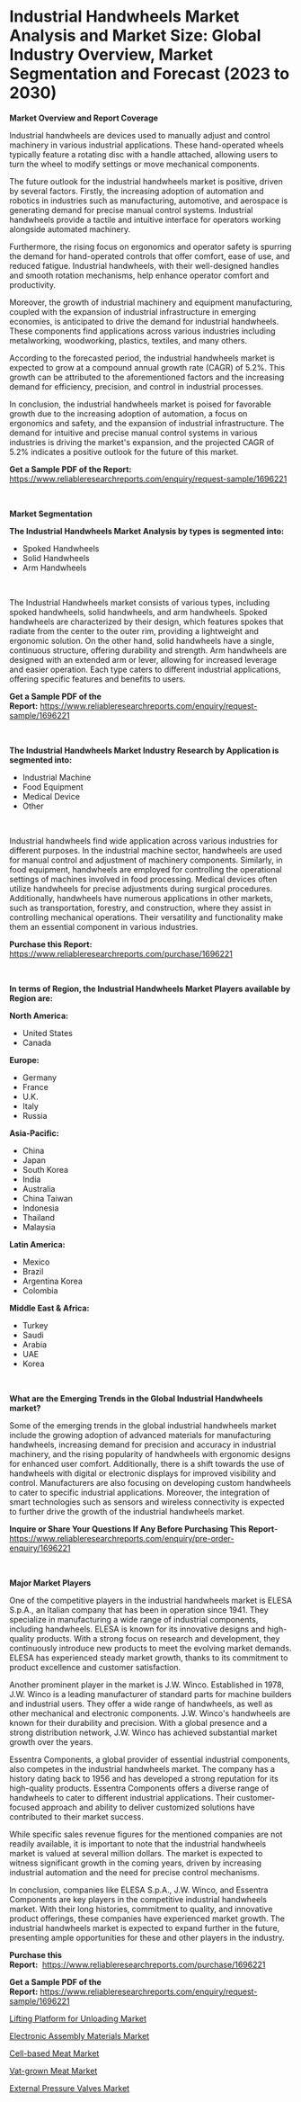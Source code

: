 <p><h1>Industrial Handwheels Market Analysis and Market Size: Global Industry Overview, Market Segmentation and Forecast (2023 to 2030)</h1></p><p><strong>Market Overview and Report Coverage</strong></p>
<p><p>Industrial handwheels are devices used to manually adjust and control machinery in various industrial applications. These hand-operated wheels typically feature a rotating disc with a handle attached, allowing users to turn the wheel to modify settings or move mechanical components.</p><p>The future outlook for the industrial handwheels market is positive, driven by several factors. Firstly, the increasing adoption of automation and robotics in industries such as manufacturing, automotive, and aerospace is generating demand for precise manual control systems. Industrial handwheels provide a tactile and intuitive interface for operators working alongside automated machinery.</p><p>Furthermore, the rising focus on ergonomics and operator safety is spurring the demand for hand-operated controls that offer comfort, ease of use, and reduced fatigue. Industrial handwheels, with their well-designed handles and smooth rotation mechanisms, help enhance operator comfort and productivity.</p><p>Moreover, the growth of industrial machinery and equipment manufacturing, coupled with the expansion of industrial infrastructure in emerging economies, is anticipated to drive the demand for industrial handwheels. These components find applications across various industries including metalworking, woodworking, plastics, textiles, and many others.</p><p>According to the forecasted period, the industrial handwheels market is expected to grow at a compound annual growth rate (CAGR) of 5.2%. This growth can be attributed to the aforementioned factors and the increasing demand for efficiency, precision, and control in industrial processes.</p><p>In conclusion, the industrial handwheels market is poised for favorable growth due to the increasing adoption of automation, a focus on ergonomics and safety, and the expansion of industrial infrastructure. The demand for intuitive and precise manual control systems in various industries is driving the market's expansion, and the projected CAGR of 5.2% indicates a positive outlook for the future of this market.</p></p>
<p><strong>Get a Sample PDF of the Report:</strong> <a href="https://www.reliableresearchreports.com/enquiry/request-sample/1696221">https://www.reliableresearchreports.com/enquiry/request-sample/1696221</a></p>
<p>&nbsp;</p>
<p><strong>Market Segmentation</strong></p>
<p><strong>The Industrial Handwheels Market Analysis by types is segmented into:</strong></p>
<p><ul><li>Spoked Handwheels</li><li>Solid Handwheels</li><li>Arm Handwheels</li></ul></p>
<p>&nbsp;</p>
<p><p>The Industrial Handwheels market consists of various types, including spoked handwheels, solid handwheels, and arm handwheels. Spoked handwheels are characterized by their design, which features spokes that radiate from the center to the outer rim, providing a lightweight and ergonomic solution. On the other hand, solid handwheels have a single, continuous structure, offering durability and strength. Arm handwheels are designed with an extended arm or lever, allowing for increased leverage and easier operation. Each type caters to different industrial applications, offering specific features and benefits to users.</p></p>
<p><strong>Get a Sample PDF of the Report:</strong>&nbsp;<a href="https://www.reliableresearchreports.com/enquiry/request-sample/1696221">https://www.reliableresearchreports.com/enquiry/request-sample/1696221</a></p>
<p>&nbsp;</p>
<p><strong>The Industrial Handwheels Market Industry Research by Application is segmented into:</strong></p>
<p><ul><li>Industrial Machine</li><li>Food Equipment</li><li>Medical Device</li><li>Other</li></ul></p>
<p>&nbsp;</p>
<p><p>Industrial handwheels find wide application across various industries for different purposes. In the industrial machine sector, handwheels are used for manual control and adjustment of machinery components. Similarly, in food equipment, handwheels are employed for controlling the operational settings of machines involved in food processing. Medical devices often utilize handwheels for precise adjustments during surgical procedures. Additionally, handwheels have numerous applications in other markets, such as transportation, forestry, and construction, where they assist in controlling mechanical operations. Their versatility and functionality make them an essential component in various industries.</p></p>
<p><strong>Purchase this Report:</strong>&nbsp; <a href="https://www.reliableresearchreports.com/purchase/1696221">https://www.reliableresearchreports.com/purchase/1696221</a></p>
<p>&nbsp;</p>
<p><strong>In terms of Region, the Industrial Handwheels Market Players available by Region are:</strong></p>
<p>
    <p> <strong> North America: </strong>
        <ul>
            <li>United States</li>
            <li>Canada</li>
        </ul>
        </p> 
    <p> <strong> Europe: </strong>
        <ul>
            <li>Germany</li>
            <li>France</li>
            <li>U.K.</li>
            <li>Italy</li>
            <li>Russia</li>
        </ul>
        </p> 
    <p> <strong> Asia-Pacific: </strong>
        <ul>
            <li>China</li>
            <li>Japan</li>
            <li>South Korea</li>
            <li>India</li>
            <li>Australia</li>
            <li>China Taiwan</li>
            <li>Indonesia</li>
            <li>Thailand</li>
            <li>Malaysia</li>
        </ul>
        </p> 
    <p> <strong> Latin America: </strong>
        <ul>
            <li>Mexico</li>
            <li>Brazil</li>
            <li>Argentina Korea</li>
            <li>Colombia</li>
        </ul>
        </p> 
    <p> <strong> Middle East & Africa: </strong>
        <ul>
            <li>Turkey</li>
            <li>Saudi</li>
            <li>Arabia</li>
            <li>UAE</li>
            <li>Korea</li>
        </ul>
    </p>
    </p>
<p>&nbsp;</p>
<p><strong>What are the Emerging Trends in the Global Industrial Handwheels market?</strong></p>
<p><p>Some of the emerging trends in the global industrial handwheels market include the growing adoption of advanced materials for manufacturing handwheels, increasing demand for precision and accuracy in industrial machinery, and the rising popularity of handwheels with ergonomic designs for enhanced user comfort. Additionally, there is a shift towards the use of handwheels with digital or electronic displays for improved visibility and control. Manufacturers are also focusing on developing custom handwheels to cater to specific industrial applications. Moreover, the integration of smart technologies such as sensors and wireless connectivity is expected to further drive the growth of the industrial handwheels market.</p></p>
<p><strong>Inquire or Share Your Questions If Any Before Purchasing This Report</strong>- <a href="https://www.reliableresearchreports.com/enquiry/pre-order-enquiry/1696221">https://www.reliableresearchreports.com/enquiry/pre-order-enquiry/1696221</a></p>
<p>&nbsp;</p>
<p><strong>Major Market Players</strong></p>
<p><p>One of the competitive players in the industrial handwheels market is ELESA S.p.A., an Italian company that has been in operation since 1941. They specialize in manufacturing a wide range of industrial components, including handwheels. ELESA is known for its innovative designs and high-quality products. With a strong focus on research and development, they continuously introduce new products to meet the evolving market demands. ELESA has experienced steady market growth, thanks to its commitment to product excellence and customer satisfaction.</p><p>Another prominent player in the market is J.W. Winco. Established in 1978, J.W. Winco is a leading manufacturer of standard parts for machine builders and industrial users. They offer a wide range of handwheels, as well as other mechanical and electronic components. J.W. Winco's handwheels are known for their durability and precision. With a global presence and a strong distribution network, J.W. Winco has achieved substantial market growth over the years.</p><p>Essentra Components, a global provider of essential industrial components, also competes in the industrial handwheels market. The company has a history dating back to 1956 and has developed a strong reputation for its high-quality products. Essentra Components offers a diverse range of handwheels to cater to different industrial applications. Their customer-focused approach and ability to deliver customized solutions have contributed to their market success.</p><p>While specific sales revenue figures for the mentioned companies are not readily available, it is important to note that the industrial handwheels market is valued at several million dollars. The market is expected to witness significant growth in the coming years, driven by increasing industrial automation and the need for precise control mechanisms.</p><p>In conclusion, companies like ELESA S.p.A., J.W. Winco, and Essentra Components are key players in the competitive industrial handwheels market. With their long histories, commitment to quality, and innovative product offerings, these companies have experienced market growth. The industrial handwheels market is expected to expand further in the future, presenting ample opportunities for these and other players in the industry.</p></p>
<p><strong>Purchase this Report:</strong>&nbsp;&nbsp;<a href="https://www.reliableresearchreports.com/purchase/1696221">https://www.reliableresearchreports.com/purchase/1696221</a></p>
<p></p>
<p><strong>Get a Sample PDF of the Report:</strong>&nbsp;<a href="https://www.reliableresearchreports.com/enquiry/request-sample/1696221">https://www.reliableresearchreports.com/enquiry/request-sample/1696221</a></p>
<p><p><a href="https://www.linkedin.com/pulse/lifting-platform-unloading-market-research-report-provides-zslme/">Lifting Platform for Unloading Market</a></p><p><a href="https://www.linkedin.com/pulse/electronic-assembly-materials-market-size-1e/">Electronic Assembly Materials Market</a></p><p><a href="https://medium.com/@hotspotelectronicsstore/cell-based-meat-market-exploring-market-share-market-trends-and-future-growth-2f358110def7">Cell-based Meat Market</a></p><p><a href="https://medium.com/@the.strong.zer0/vat-grown-meat-market-size-and-market-trends-complete-industry-overview-2023-to-2030-45f6252af585">Vat-grown Meat Market</a></p><p><a href="https://www.linkedin.com/pulse/external-pressure-valves-market-challenges-opportunities/">External Pressure Valves Market</a></p></p>